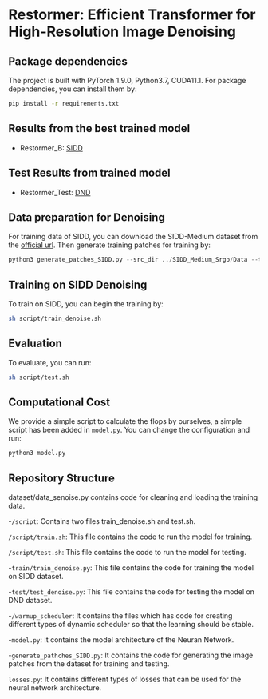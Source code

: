 # Restormer: Efficient Transformer for High-Resolution Image Denoising


## Package dependencies
The project is built with PyTorch 1.9.0, Python3.7, CUDA11.1. For package dependencies, you can install them by:
```bash
pip install -r requirements.txt
```

## Results from the best trained model
- Restormer_B: [SIDD](https://cloud.neuronsquare.com/s/6yEHYTRxDAmX2er)

## Test Results from trained model
- Restormer_Test: [DND](https://cloud.neuronsquare.com/s/xA9QbCMFTHxLrgg)


## Data preparation for Denoising 
For training data of SIDD, you can download the SIDD-Medium dataset from the [official url](https://www.eecs.yorku.ca/~kamel/sidd/dataset.php).
Then generate training patches for training by:
```python
python3 generate_patches_SIDD.py --src_dir ../SIDD_Medium_Srgb/Data --tar_dir ../datasets/denoising/sidd/train
```

## Training on SIDD Denoising
To train on SIDD, you can begin the training by:

```sh
sh script/train_denoise.sh
```

## Evaluation
To evaluate, you can run:

```sh
sh script/test.sh
```

## Computational Cost

We provide a simple script to calculate the flops by ourselves, a simple script has been added in `model.py`. You can change the configuration and run:

```python
python3 model.py
```


## Repository Structure
dataset/data_senoise.py contains code for cleaning and loading the training data.

-`/script`: Contains two files train_denoise.sh and test.sh.

`/script/train.sh`: This file contains the code to run the model for training.

`/script/test.sh`: This file contains the code to run the model for testing.

-`train/train_denoise.py`: This file contains the code for training the model on SIDD dataset.

-`test/test_denoise.py`: This file contains the code for testing the model on DND dataset.


-`/warmup_scheduler`: It contains the files which has code for creating different types of dynamic scheduler so that the learning should be stable.


-`model.py`: It contains the model architecture of the Neuran Network.

-`generate_pathches_SIDD.py`: It contains the code for generating the image patches from the dataset for training and testing.

`losses.py`: It contains different types of losses that can be used for the neural network architecture.



